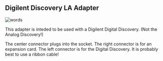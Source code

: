 ## Digilent Discovery LA Adapter
![words](image.jpg)

This adapter is inteded to be used with a Digilent Digital Discovery. (Not the Analog Discovery!)

The center connector plugs into the socket. The right connector is for an expansion card. The left connector is for the Digital Discovery. It is probably best to use a ribbon cable!
